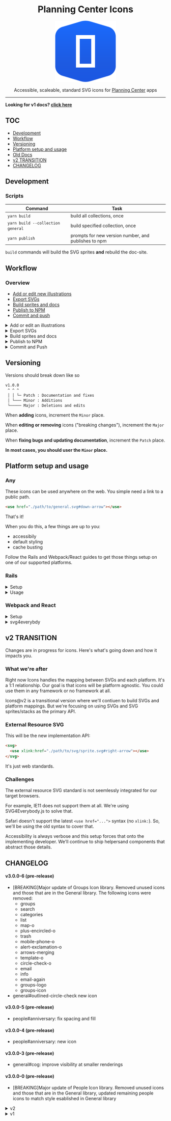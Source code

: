 <div align="center">

# Planning Center Icons

![Planning Center Icons logo](./logo.svg)

Accessible, scaleable, standard SVG icons for [Planning Center](https://planning.center) apps

<hr />

</div>

**Looking for v1 docs? [click here](https://github.com/planningcenter/icons/tree/v1)**

## TOC

<!-- toc -->

- [Development](#development)
- [Workflow](#workflow)
- [Versioning](#versioning)
- [Platform setup and usage](#platform-setup-and-usage)
- [Old Docs](#old-docs)
- [v2 TRANSITION](#v2-transition)
- [CHANGELOG](#changelog)

<!-- tocstop -->

## Development

### Scripts

| Command                           | Task                                                 |
| --------------------------------- | ---------------------------------------------------- |
| `yarn build`                      | build all collections, once                          |
| `yarn build --collection general` | build specified collection, once                     |
| `yarn publish`                    | prompts for new version number, and publishes to npm |

`build` commands will build the SVG sprites **and** rebuild the doc-site.

## Workflow

### Overview

- [Add or edit new illustrations](#add-or-edit-an-illustrations)
- [Export SVGs](#export-svgs)
- [Build sprites and docs](#build-sprites-and-docs)
- [Publish to NPM](#publish-to-npm)
- [Commit and push](#commit-and-push)

<details>
<summary>Add or edit an illustrations</summary>

- locate the source Illustrator file you'd like to update in `src/{collection}.ai`
- make changes and `save`

</details>

<details>
<summary>Export SVGs</summary>

- select `Export for screens`, from the `File` menu
  - export as `SVG`
  - select the corresponding directory (`svg/{collection}/`)
- select these settings
  - `styling` is `Presentation Attributes`
  - `precision` is at least `3`

![ai config](./images/ai-config.png)

</details>

<details>
<summary>Build sprites and docs</summary>

- run `yarn build` in the project root.
- watch for errors. the errors should help you.

</details>

<details>
<summary>Publish to NPM</summary>

- run `npm login` (if you haven't)

* run `yarn publish`
  - you'll be prompted for a new version number
  - add version notes to the changelog in `README.md`

</details>

<details>
<summary>Commit and Push</summary>

- in most cases, just push to `master`
- if you're changing a shared collection, maybe open a PR.

</details>

## Versioning

Versions should break down like so

```
v1.0.0
 ^ ^ ^
 │ │ └─ Patch : Documentation and fixes
 │ └─── Minor : Additions
 └───── Major : Deletions and edits
```

When **adding** icons, increment the `Minor` place.

When **editing or removing** icons ("breaking changes"), increment the `Major` place.

When **fixing bugs and updating documentation**, increment the `Patch` place.

**In most cases, you should user the `Minor` place.**

## Platform setup and usage

### Any

These icons can be used anywhere on the web.
You simple need a link to a public path.

```html
<use href="./path/to/general.svg#down-arrow"></use>
```

That's it!

When you do this, a few things are up to you:

- accessibily
- default styling
- cache busting

Follow the Rails and Webpack/React guides to get those things setup on one of our supported platforms.

### Rails

<details>
<summary>Setup</summary>

Add this to `config/initializers/assets.rb`.

```rb
# Add node_modules as a known asset path
config.assets.paths << Rails.root.join('node_modules')

# Add assets to precompile step
# Add as many sprites as needed
Rails.application.config.assets.precompile += %w(
  @planningcenter/icons/sprites/general.svg
)
```

Add this helper (it might exist to some degree).

```rb
module IconHelper
  def external_icon(name, **attrs)
    planningcenter_svg_use_tag(name, attrs) do |path|
      relativize_asset_path(path)
    end
  end
end
```

</details>

<details>
<summary>Usage</summary>
Once Rails is setup with the `external_icon` helper, it can be used it like so.

```erb
<%= external_icon("general#down-arrow") %>
```

By default `external_icon` uses the [symbol class, included in this project.](https://github.com/planningcenter/icons/blob/master/css/symbol.css)

It's **recommended** that you stylize icons from the outside.
This helps to keep app-code separate from icon implementation:

```erb
<span style="color: blue; font-size: 20px">
  <%= external_icon("general#down-arrow") %>
</span>
```

You can add HTML attributes to the `use` tag via the helper.
This can be handy for specially styled icons or those you target via JavaScript.

```erb
<%= external_icon("general#down-arrow"), id: "myIcon", class: "my-special-icon" %>
```

</details>

### Webpack and React

<details>
<summary>Setup</summary>

Add the `file-loader` npm package (`yarn add file-loader`).

Once installed, add the requisite config to `config/webpacker/environments`.
This tellos webpack how to handle required SVG files.

```js
const { environment } = require("@rails/webpacker");

environment.loaders.append("file", {
  test: /\.svg$/,
  use: [
    {
      loader: "file-loader"
    }
  ]
});

module.exports = environment;
```

With the `file-loader` setup above.
You can use `import` to resolve digested paths to `.svg` assets.

```js
import svgPath from "@planningcenter/icons/sprites/general.svg";

//=> "/packs/23besrhaoub-general.svg"
```

Add `@planningcenter/symbol` to you app (`yarn add @planningcenter/symbol`).
This component handles the display of your SVG sprite, using `use` tags.
It also gives you smart accessible defaults.

Add a component to your app that looks lomething like this.

```jsx
import React from "react";
import Symbol from "@planningcenter/symbol";

import general from "@planningcenter/icons/sprites/general.svg";

let icons = {
  general
};

function ExternalIcon({ symbol: s, ...platformProps }) {
  const [collection, symbol] = s.replace(".svg", "").split("#");

  return (
    <Symbol symbol={`${icons[collection]}#${symbol}`} {...platformProps} />
  );
}

export default ExternalIcon;
```

Run `bin/webpack-dev-server` to get fresh assets in development.

</detail>

<detail>

With the implementation above you can used cached, accessible icons in React, like so.

```jsx
import Icon from "./path/to/external_icon.js"

<Icon symbol="general#down-arrow">
```

It's **recommended** that you stylize icons from the outside.
This helps to keep app-code separate from icon implementation:

```erb
<span style={{ color: "blue", fontSize: 20 }}>
  <%= external_icon("general#down-arrow") %>
</span>
```

You can add props to the `use` tag via the `Icon` component.
This can be handy for specially styled icons or those you target via JavaScript (that's probably not a good idea but maybe you do it).

```erb
<Icon
  symbol="general#down-arrow"
  id="myIcon"
  class="my-special-icon"
>
```

</details>

<details>
<summary>svg4everybdy</summary>

`svg4everybody` is the polyfill we use support IE11.

Here's how you set it up in Rails apps.

### Setup (sprockets)

```js
//= require "@planningcenter/icons/js/svg4everybody.js
//= require_self

window.svg4everybody();
```

### Setup (layout)

```erb
<%= javascript_include_tag "@planningcenter/icons/js/svg4everybody.js">
<script>
  window.svg4everybody()
</script>
```

</details>

## v2 TRANSITION

Changes are in progress for icons.
Here's what's going down and how it impacts you.

### What we're after

Right now Icons handles the mapping between SVGs and each platform.
It's a 1:1 relationship.
Our goal is that icons will be platform agnostic.
You could use them in any framework or no framework at all.

Icons@v2 is a transitional version where we'll contiuen to build SVGs and platform mappings.
But we're focusing on using SVGs and SVG sprites/stacks as the primary API.

### External Resource SVG

This will be the new implementation API:

```html
<svg>
  <use xlink:href="./path/to/svg/sprite.svg#right-arrow"></use>
</svg>
```

It's just web standards.

### Challenges

The external resource SVG standard is not seemlessly integrated for our target browsers.

For example, IE11 does not support them at all.
We're using SVG4Everybody.js to solve that.

Safari doesn't support the latest `<use href="...">` syntax (no `xlink:`).
So, we'll be using the old syntax to cover that.

Accessibility is always verbose and this setup forces that onto the implementing developer.
We'll continue to ship helpersand components that abstract those details.

## CHANGELOG

#### v3.0.0-6 (pre-release)

- [BREAKING]Major update of Groups Icon library. Removed unused icons and those that are in the General library. The following icons were removed:
    - groups
    - search
    - categories
    - list
    - map-o
    - plus-encircled-o
    - trash
    - mobile-phone-o
    - alert-exclamation-o
    - arrows-merging
    - template-o
    - circle-check-o
    - email
    - info
    - email-again
    - groups-logo
    - groups-icon
- general#outlined-circle-check new icon

#### v3.0.0-5 (pre-release)

- people#anniversary: fix spacing and fill

#### v3.0.0-4 (pre-release)

- people#anniversary: new icon

#### v3.0.0-3 (pre-release)

- general#cog: improve visibility at smaller renderings

#### v3.0.0-0 (pre-release)

- [BREAKING]Major update of People Icon library. Removed unused icons and those that are in the General library, updated remaining people icons to match style esablished in General library

<details>
<summary>v2</summary>

#### v2.0.0
#### v2.5.1
* added bulk-actions icon to people

#### v2.3.0

- [BREAKING] new `use` tag API only

#### v2.0.0-12

- [FIX]: re-export envelope icon from `general`

#### v2.0.0-10

- [FIX]: re-export `general` set of icons (now without padding)

#### v2.0.0-7-8 & v2.0.0-9

- [FIX]: strip fill colors from all icons

* [FIX]: make sure svg fill colors get stripped from groups-icon and groups-logo in `groups`

#### v2.0.0-6

- [FEAT]: add groups logo icon and groups icon to `groups`

#### v2.0

</details>

<details>
<summary>v1</summary>

#### v1.8.2

- [FEAT]: fix to history icon to `people`

#### v1.8.1

- [FEAT]: add history icon to `people`

#### v1.8.0

- [FIX]: add `/css` directory back into published `files`

#### v1.7.6

- [TEST]: adding icon to `groups` for testing new scripts

#### v1.7.5

- [TEST]: validating now `yarn`-based instructions

#### v1.7.4

- [FEAT]: add bgcheck-status-clear icon to `people`
- [FEAT]: add bgcheck-status-expired icon to `people`
- [FEAT]: add bgcheck-status-none icon to `people`
- [FEAT]: add bgcheck-status-notclear icon to `people`
- [FEAT]: add bgcheck-status-pending icon to `people`
- [FEAT]: add bgcheck-status-unknown icon to `people`

#### v1.7.3

- [FEAT]: add person-arrow icon to `people`

#### v1.7.2

- [FEAT]: add duplicate icon to `services`

#### v1.7.1

- [FEAT]: add advance icon to `people`

#### v1.7.0

- [FEAT]: add forms icons to `people`

#### v1.5.7

- [FIX]: add filter icon in `interfaces`

#### v1.5.6

- [FIX]: fix export icon in `interfaces`

#### v1.5.4

- [FEAT]: add export icon to `interfaces`

#### v1.5.3

- [FEAT]: add payment-sources icon to `giving`

#### v1.5.2

- [FIX]: make public on org NPM registry

#### v1.5.1

- [FEAT]: add person-remove icon to `groups`

#### v1.5.0

- [FEAT]: add apple, windows, android and linux to `check-ins`

#### v1.4.0

- [FEAT]: add icon to `check-ins/microsoft-edge`

#### v1.2.0

- [FEAT]: add collection `resources`

#### v1.1.0

- [FEAT]: add icon `people/new-pencil`
- [FEAT]: add `yarn start` script

#### v1.0.1

- [FIX]: remove duplicate layers from Groups source and exports.

<details>
